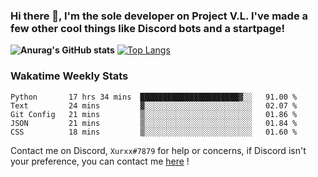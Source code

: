 ### Hi there 👋, I'm the sole developer on Project V.L. I've made a few other cool things like Discord bots and a startpage!
**![Anurag's GitHub stats](https://github-readme-stats.vercel.app/api?username=5late&count_private=true&show_icons=true&theme=tokyonight)**
[![Top Langs](https://github-readme-stats.vercel.app/api/top-langs/?username=5late&theme=ayu-mirage)](https://github.com/anuraghazra/github-readme-stats)

### Wakatime Weekly Stats

<!--START_SECTION:waka-->
```text
Python       17 hrs 34 mins  ██████████████████████▓░░   91.00 % 
Text         24 mins         ▓░░░░░░░░░░░░░░░░░░░░░░░░   02.07 % 
Git Config   21 mins         ▒░░░░░░░░░░░░░░░░░░░░░░░░   01.86 % 
JSON         21 mins         ▒░░░░░░░░░░░░░░░░░░░░░░░░   01.84 % 
CSS          18 mins         ▒░░░░░░░░░░░░░░░░░░░░░░░░   01.60 % 
```
<!--END_SECTION:waka-->

Contact me on Discord, ``Xurxx#7879`` for help or concerns, if Discord isn't your preference, you can contact me [here](https://github.com/5late/5late/issues) !
